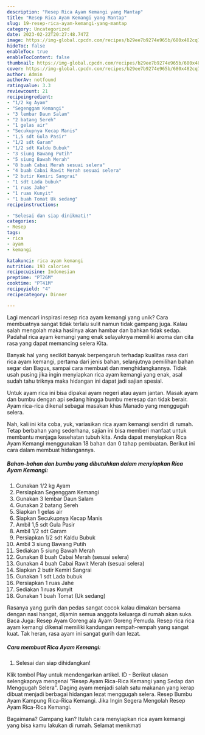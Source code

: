 ```yaml
---
description: "Resep Rica Ayam Kemangi yang Mantap"
title: "Resep Rica Ayam Kemangi yang Mantap"
slug: 19-resep-rica-ayam-kemangi-yang-mantap
category: Uncategorized
date: 2023-02-22T20:27:48.747Z
image: https://img-global.cpcdn.com/recipes/b29ee7b9274e965b/680x482cq70/rica-ayam-kemangi-foto-resep-utama.jpg
hideToc: false
enableToc: true
enableTocContent: false
thumbnail: https://img-global.cpcdn.com/recipes/b29ee7b9274e965b/680x482cq70/rica-ayam-kemangi-foto-resep-utama.jpg
cover: https://img-global.cpcdn.com/recipes/b29ee7b9274e965b/680x482cq70/rica-ayam-kemangi-foto-resep-utama.jpg
author: Admin
authorAv: notfound
ratingvalue: 3.3
reviewcount: 21
recipeingredient:
- "1/2 kg Ayam"
- "Segenggam Kemangi"
- "3 lembar Daun Salam"
- "2 batang Sereh"
- "1 gelas air"
- "Secukupnya Kecap Manis"
- "1,5 sdt Gula Pasir"
- "1/2 sdt Garam"
- "1/2 sdt Kaldu Bubuk"
- "3 siung Bawang Putih"
- "5 siung Bawah Merah"
- "8 buah Cabai Merah sesuai selera"
- "4 buah Cabai Rawit Merah sesuai selera"
- "2 butir Kemiri Sangrai"
- "1 sdt Lada bubuk"
- "1 ruas Jahe"
- "1 ruas Kunyit"
- "1 buah Tomat Uk sedang"
recipeinstructions:

- "Selesai dan siap dinikmati!"
categories:
- Resep
tags:
- rica
- ayam
- kemangi

katakunci: rica ayam kemangi 
nutrition: 193 calories
recipecuisine: Indonesian
preptime: "PT26M"
cooktime: "PT41M"
recipeyield: "4"
recipecategory: Dinner

---
```





Lagi mencari inspirasi resep rica ayam kemangi yang unik? Cara membuatnya sangat tidak terlalu sulit namun tidak gampang juga. Kalau salah mengolah maka hasilnya akan hambar dan bahkan tidak sedap. Padahal rica ayam kemangi yang enak selayaknya memiliki aroma dan cita rasa yang dapat memancing selera Kita.





Banyak hal yang sedikit banyak berpengaruh terhadap kualitas rasa dari rica ayam kemangi, pertama dari jenis bahan, selanjutnya pemilihan bahan segar dan Bagus, sampai cara membuat dan menghidangkannya. Tidak usah pusing jika ingin menyiapkan rica ayam kemangi yang enak,      asal sudah tahu triknya maka hidangan ini dapat jadi sajian spesial.














Untuk ayam rica ini bisa dipakai ayam negeri atau ayam jantan. Masak ayam dan bumbu dengan api sedang hingga bumbu meresap dan tidak berair. Ayam rica-rica dikenal sebagai masakan khas Manado yang menggugah selera.






Nah, kali ini kita coba, yuk, variasikan rica ayam kemangi sendiri di rumah. Tetap berbahan yang sederhana, sajian ini bisa memberi manfaat untuk membantu menjaga kesehatan tubuh kita. Anda dapat menyiapkan Rica Ayam Kemangi menggunakan 18 bahan dan 0 tahap pembuatan. Berikut ini cara dalam membuat hidangannya.

<!--inarticleads1-->

##### Bahan-bahan dan bumbu yang dibutuhkan dalam menyiapkan Rica Ayam Kemangi:

1. Gunakan 1/2 kg Ayam
1. Persiapkan Segenggam Kemangi
1. Gunakan 3 lembar Daun Salam
1. Gunakan 2 batang Sereh
1. Siapkan 1 gelas air
1. Siapkan Secukupnya Kecap Manis
1. Ambil 1,5 sdt Gula Pasir
1. Ambil 1/2 sdt Garam
1. Persiapkan 1/2 sdt Kaldu Bubuk
1. Ambil 3 siung Bawang Putih
1. Sediakan 5 siung Bawah Merah
1. Gunakan 8 buah Cabai Merah (sesuai selera)
1. Gunakan 4 buah Cabai Rawit Merah (sesuai selera)
1. Siapkan 2 butir Kemiri Sangrai
1. Gunakan 1 sdt Lada bubuk
1. Persiapkan 1 ruas Jahe
1. Sediakan 1 ruas Kunyit
1. Gunakan 1 buah Tomat (Uk sedang)


Rasanya yang gurih dan pedas sangat cocok kalau dimakan bersama dengan nasi hangat, dijamin semua anggota keluarga di rumah akan suka. Baca Juga: Resep Ayam Goreng ala Ayam Goreng Pemuda. Resep rica rica ayam kemangi dikenal memiliki kandungan rempah-rempah yang sangat kuat. Tak heran, rasa ayam ini sangat gurih dan lezat. 

<!--inarticleads2-->

##### Cara membuat Rica Ayam Kemangi:


1. Selesai dan siap dihidangkan!

Klik tombol Play untuk mendengarkan artikel. ID - Berikut ulasan selengkapnya mengenai &#34;Resep Ayam Rica-Rica Kemangi yang Sedap dan Menggugah Selera&#34;. Daging ayam menjadi salah satu makanan yang kerap dibuat menjadi berbagai hidangan lezat menggugah selera. Resep Bumbu Ayam Kampung Rica-Rica Kemangi. Jika Ingin Segera Mengolah Resep Ayam Rica-Rica Kemangi. 

Bagaimana? Gampang kan? Itulah cara menyiapkan rica ayam kemangi yang bisa kamu lakukan di rumah. Selamat menikmati
